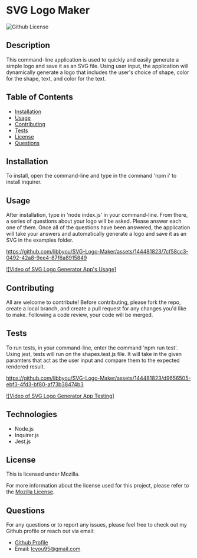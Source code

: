 # SVG Logo Maker
  ![Github License](https://img.shields.io/badge/License-Mozilla-yellow.svg)

  ## Description

  This command-line application is used to quickly and easily generate a simple logo and save it as an SVG file. Using user input, the application will dynamically generate a logo that includes the user's choice of shape, color for the shape, text, and color for the text.

  ## Table of Contents

  - [Installation](#installation)
  - [Usage](#usage)
  - [Contributing](#contributing)
  - [Tests](#tests)
  - [License](#license)
  - [Questions](#questions)

  ## Installation

  To install, open the command-line and type in the command 'npm i' to install inquirer.

  ## Usage

  After installation, type in 'node index.js' in your command-line. From there, a series of questions about your logo will be asked. Please answer each one of them. Once all of the questions have been answered, the application will take your answers and automatically generate a logo and save it as an SVG in the examples folder.


https://github.com/libbyou/SVG-Logo-Maker/assets/144481823/7cf58cc3-0492-42a8-9ee4-87f6a8915849


  [![Video of SVG Logo Generator App's Usage]](https://drive.google.com/file/d/1RypDMObc_eRDbB_G_I-ZJt-NMKCNn2SO/view?usp=sharing)

  ## Contributing

  All are welcome to contribute! Before contributing, please fork the repo, create a local branch, and create a pull request for any changes you'd like to make. Following a code review, your code will be merged.

  ## Tests

  To run tests, in your command-line, enter the command 'npm run test'. Using jest, tests will run on the shapes.test.js file. It will take in the given paramters that act as the user input and compare them to the expected rendered result.

https://github.com/libbyou/SVG-Logo-Maker/assets/144481823/d9656505-ebf3-4fd3-bf80-af73b38474b3


  [![Video of SVG Logo Generator App Testing]](https://drive.google.com/file/d/1RypDMObc_eRDbB_G_I-ZJt-NMKCNn2SO/view?usp=sharing)

  ## Technologies

  - Node.js
  - Inquirer.js
  - Jest.js
  
  ## License
  
  This is licensed under Mozilla.

  For more information about the license used for this project, please refer to the
  [Mozilla License](https://choosealicense.com/licenses/mozilla/).


  ## Questions

  For any questions or to report any issues, please feel free to check out my Github profile or reach out via email:
  - [Github Profile](https://github.com/libbyou)
  - Email: <lcyou95@gmail.com>
